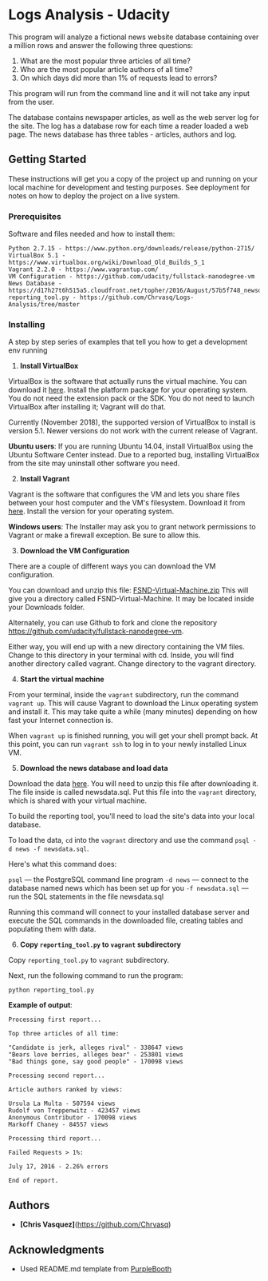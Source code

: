 # Logs Analysis - Udacity

This program will analyze a fictional news website database containing over a million rows and answer the following three questions:

1. What are the most popular three articles of all time?
2. Who are the most popular article authors of all time?
3. On which days did more than 1% of requests lead to errors?

This program will run from the command line and it will not take any input from the user.

The database contains newspaper articles, as well as the web server log for the site.
The log has a database row for each time a reader loaded a web page.
The news database has three tables - articles, authors and log.

## Getting Started

These instructions will get you a copy of the project up and running on your local machine for development and testing purposes. See deployment for notes on how to deploy the project on a live system.

### Prerequisites

Software and files needed and how to install them:

```
Python 2.7.15 - https://www.python.org/downloads/release/python-2715/
VirtualBox 5.1 - https://www.virtualbox.org/wiki/Download_Old_Builds_5_1
Vagrant 2.2.0 - https://www.vagrantup.com/
VM Configuration - https://github.com/udacity/fullstack-nanodegree-vm
News Database - https://d17h27t6h515a5.cloudfront.net/topher/2016/August/57b5f748_newsdata/newsdata.zip
reporting_tool.py - https://github.com/Chrvasq/Logs-Analysis/tree/master
```

### Installing

A step by step series of examples that tell you how to get a development env running

1. **Install VirtualBox**

VirtualBox is the software that actually runs the virtual machine. You can download it [here](https://www.virtualbox.org/wiki/Download_Old_Builds_5_1). Install the platform package for your operating system. You do not need the extension pack or the SDK. You do not need to launch VirtualBox after installing it; Vagrant will do that.

Currently (November 2018), the supported version of VirtualBox to install is version 5.1. Newer versions do not work with the current release of Vagrant.

**Ubuntu users**: If you are running Ubuntu 14.04, install VirtualBox using the Ubuntu Software Center instead. Due to a reported bug, installing VirtualBox from the site may uninstall other software you need.

2. **Install Vagrant**

Vagrant is the software that configures the VM and lets you share files between your host computer and the VM's filesystem. Download it from [here](https://www.vagrantup.com/). Install the version for your operating system.

**Windows users**: The Installer may ask you to grant network permissions to Vagrant or make a firewall exception. Be sure to allow this.

3. **Download the VM Configuration**

There are a couple of different ways you can download the VM configuration.

You can download and unzip this file: [FSND-Virtual-Machine.zip](https://s3.amazonaws.com/video.udacity-data.com/topher/2018/April/5acfbfa3_fsnd-virtual-machine/fsnd-virtual-machine.zip) This will give you a directory called FSND-Virtual-Machine. It may be located inside your Downloads folder.

Alternately, you can use Github to fork and clone the repository https://github.com/udacity/fullstack-nanodegree-vm.

Either way, you will end up with a new directory containing the VM files. Change to this directory in your terminal with cd. Inside, you will find another directory called vagrant. Change directory to the vagrant directory.

4. **Start the virtual machine**

From your terminal, inside the `vagrant` subdirectory, run the command `vagrant up`. This will cause Vagrant to download the Linux operating system and install it. This may take quite a while (many minutes) depending on how fast your Internet connection is.

When `vagrant up` is finished running, you will get your shell prompt back. At this point, you can run `vagrant ssh` to log in to your newly installed Linux VM.

5. **Download the news database and load data**

Download the data [here](https://d17h27t6h515a5.cloudfront.net/topher/2016/August/57b5f748_newsdata/newsdata.zip). You will need to unzip this file after downloading it. The file inside is called newsdata.sql. Put this file into the `vagrant` directory, which is shared with your virtual machine.

To build the reporting tool, you'll need to load the site's data into your local database.

To load the data, `cd` into the `vagrant` directory and use the command `psql -d news -f newsdata.sql`.

Here's what this command does:

`psql` — the PostgreSQL command line program
`-d news` — connect to the database named news which has been set up for you
`-f newsdata.sql` — run the SQL statements in the file newsdata.sql

Running this command will connect to your installed database server and execute the SQL commands in the downloaded file, creating tables and populating them with data.

6. **Copy `reporting_tool.py` to `vagrant` subdirectory**

Copy `reporting_tool.py` to `vagrant` subdirectory.

Next, run the following command to run the program:

`python reporting_tool.py`

**Example of output**: 

```
Processing first report...

Top three articles of all time:

"Candidate is jerk, alleges rival" - 338647 views
"Bears love berries, alleges bear" - 253801 views
"Bad things gone, say good people" - 170098 views

Processing second report...

Article authors ranked by views:

Ursula La Multa - 507594 views
Rudolf von Treppenwitz - 423457 views
Anonymous Contributor - 170098 views
Markoff Chaney - 84557 views

Processing third report...

Failed Requests > 1%:

July 17, 2016 - 2.26% errors

End of report.

``` 

## Authors

* **[Chris Vasquez]**(https://github.com/Chrvasq)

## Acknowledgments

* Used README.md template from [PurpleBooth](https://gist.github.com/PurpleBooth/109311bb0361f32d87a2)


